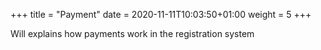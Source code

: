 +++
title = "Payment"
date =  2020-11-11T10:03:50+01:00
weight = 5
+++

Will explains how payments work in the registration system